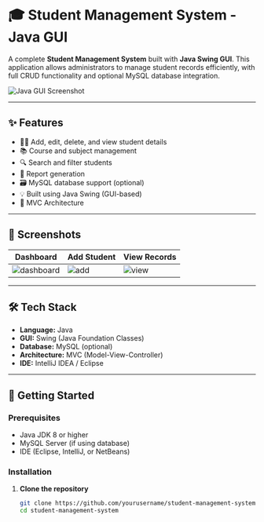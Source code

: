 # 🎓 Student Management System - Java GUI

A complete **Student Management System** built with **Java Swing GUI**. This application allows administrators to manage student records efficiently, with full CRUD functionality and optional MySQL database integration.

![Java GUI Screenshot](https://your-screenshot-link-if-any.png)

---

## ✨ Features

- 🧑‍🎓 Add, edit, delete, and view student details
- 📚 Course and subject management
- 🔍 Search and filter students
- 📄 Report generation
- 🗃️ MySQL database support (optional)
- 💡 Built using Java Swing (GUI-based)
- 🧱 MVC Architecture

---

## 📸 Screenshots

| Dashboard | Add Student | View Records |
|-----------|-------------|---------------|
| ![dashboard](https://your-image-link.png) | ![add](https://your-image-link.png) | ![view](https://your-image-link.png) |

---

## 🛠️ Tech Stack

- **Language:** Java  
- **GUI:** Swing (Java Foundation Classes)  
- **Database:** MySQL (optional)  
- **Architecture:** MVC (Model-View-Controller)  
- **IDE:** IntelliJ IDEA / Eclipse  

---

## 🚀 Getting Started

### Prerequisites
- Java JDK 8 or higher
- MySQL Server (if using database)
- IDE (Eclipse, IntelliJ, or NetBeans)

### Installation

1. **Clone the repository**
   ```bash
   git clone https://github.com/yourusername/student-management-system.git
   cd student-management-system
